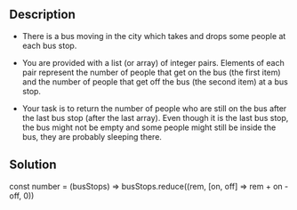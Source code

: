 ## Description

- There is a bus moving in the city which takes and drops some people at each bus stop.

- You are provided with a list (or array) of integer pairs. Elements of each pair represent the number of people that get on the bus (the first item) and the number of people that get off the bus (the second item) at a bus stop.

- Your task is to return the number of people who are still on the bus after the last bus stop (after the last array). Even though it is the last bus stop, the bus might not be empty and some people might still be inside the bus, they are probably sleeping there. 

## Solution

const number = (busStops) => busStops.reduce((rem, [on, off] => rem + on - off, 0))